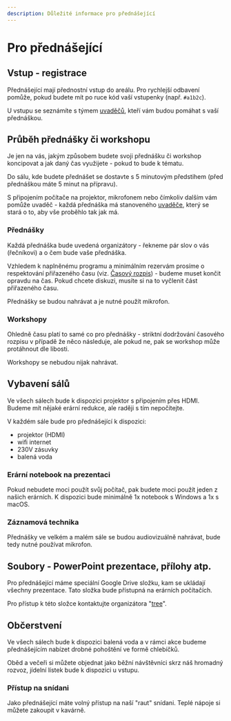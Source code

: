 ```yaml
---
description: Důležité informace pro přednášející
---
```


# Pro přednášející

## Vstup - registrace

Přednášející mají přednostní vstup do areálu. Pro rychlejší odbavení pomůže, pokud budete mít po ruce kód vaší vstupenky (např. `#a1b2c`).

U vstupu se seznámíte s týmem [uvaděčů](../organizacni-team/uvadeci.md), kteří vám budou pomáhat s vaší přednáškou.

## Průběh přednášky či workshopu

Je jen na vás, jakým způsobem budete svoji přednášku či workshop koncipovat a jak daný čas využijete - pokud to bude k tématu.

Do sálu, kde budete přednášet se dostavte s 5 minutovým předstihem (před přednáškou máte 5 minut na přípravu).

S připojením počítače na projektor, mikrofonem nebo čímkoliv dalším vám pomůže uvaděč - každá přednáška má stanoveného [uvaděče](../organizacni-team/uvadeci.md), který se stará o to, aby vše proběhlo tak jak má.

### Přednášky

Každá přednáška bude uvedená organizátory - řekneme pár slov o vás (řečníkovi) a o čem bude vaše přednáška.

Vzhledem k naplněnému programu a minimálním rezervám prosíme o respektování přiřazeného času (viz. [Časový rozpis](../program/#casovy-rozpis)) - budeme muset končit opravdu na čas. Pokud chcete diskuzi, musíte si na to vyčlenit část přiřazeného času.

Přednášky se budou nahrávat a je nutné použít mikrofon.

### Workshopy

Ohledně času platí to samé co pro přednášky - striktní dodržování časového rozpisu v případě že něco následuje, ale pokud ne, pak se workshop může protáhnout dle libosti.

Workshopy se nebudou nijak nahrávat.

## Vybavení sálů

Ve všech sálech bude k dispozici projektor s připojením přes HDMI. Budeme mít nějaké erární redukce, ale raději s tím nepočítejte.

V každém sále bude pro přednášející k dispozici:

* projektor (HDMI)
* wifi internet
* 230V zásuvky
* balená voda

### Erární notebook na prezentaci

Pokud nebudete moci použít svůj počítač, pak budete moci použít jeden z našich erárních. K dispozici bude minimálně 1x notebook s Windows a 1x s macOS.

### Záznamová technika

Přednášky ve velkém a malém sále se budou audiovizuálně nahrávat, bude tedy nutné používat mikrofon.

## Soubory - PowerPoint prezentace, přílohy atp.

Pro přednášející máme speciální Google Drive složku, kam se ukládají všechny prezentace. Tato složka bude přístupná na erárních počítačích.

Pro přístup k této složce kontaktujte organizátora "[tree](../organizacni-team/#hlavni-team)".

## Občerstvení

Ve všech sálech bude k dispozici balená voda a v rámci akce budeme přednášejícím nabízet drobné pohoštění ve formě chlebíčků.

Oběd a večeři si můžete objednat jako běžní návštěvníci skrz náš hromadný rozvoz, jídelní lístek bude k dispozici u vstupu.

### Přístup na snídani

Jako přednášející máte volný přístup na naší "raut" snídani. Teplé nápoje si můžete zakoupit v kavárně.
